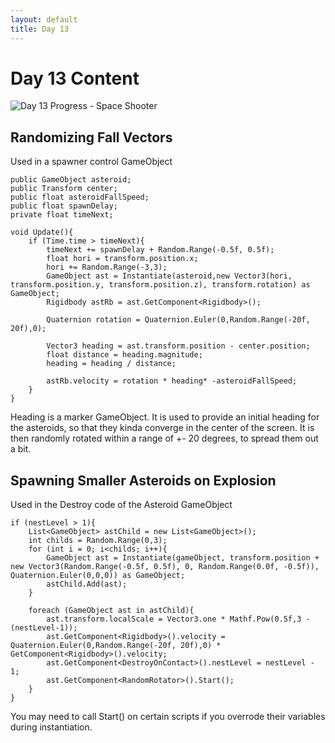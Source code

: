 ```yaml
---
layout: default
title: Day 13
---
```


# Day 13 Content

![Day 13 Progress - Space Shooter](/30days-unity2d/images/Day13_1.gif)

## Randomizing Fall Vectors

Used in a spawner control GameObject
```
public GameObject asteroid;
public Transform center;
public float asteroidFallSpeed;
public float spawnDelay;
private float timeNext;

void Update(){
    if (Time.time > timeNext){
        timeNext += spawnDelay + Random.Range(-0.5f, 0.5f);
        float hori = transform.position.x;
        hori += Random.Range(-3,3);
        GameObject ast = Instantiate(asteroid,new Vector3(hori, transform.position.y, transform.position.z), transform.rotation) as GameObject;
        Rigidbody astRb = ast.GetComponent<Rigidbody>();
        
        Quaternion rotation = Quaternion.Euler(0,Random.Range(-20f, 20f),0);

        Vector3 heading = ast.transform.position - center.position;
        float distance = heading.magnitude;
        heading = heading / distance;

        astRb.velocity = rotation * heading* -asteroidFallSpeed;
    }
}
```

Heading is a marker GameObject. It is used to provide an initial heading for the asteroids, so that they kinda converge in the center of the screen. It is then randomly rotated within a range of +- 20 degrees, to spread them out a bit.

## Spawning Smaller Asteroids on Explosion

Used in the Destroy code of the Asteroid GameObject
```
if (nestLevel > 1){
    List<GameObject> astChild = new List<GameObject>();
    int childs = Random.Range(0,3);
    for (int i = 0; i<childs; i++){
        GameObject ast = Instantiate(gameObject, transform.position + new Vector3(Random.Range(-0.5f, 0.5f), 0, Random.Range(0.0f, -0.5f)), Quaternion.Euler(0,0,0)) as GameObject;
        astChild.Add(ast);
    }

    foreach (GameObject ast in astChild){
        ast.transform.localScale = Vector3.one * Mathf.Pow(0.5f,3 - (nestLevel-1));
        ast.GetComponent<Rigidbody>().velocity = Quaternion.Euler(0,Random.Range(-20f, 20f),0) * GetComponent<Rigidbody>().velocity;
        ast.GetComponent<DestroyOnContact>().nestLevel = nestLevel - 1;
        ast.GetComponent<RandomRotator>().Start();
    }
}
```

You may need to call Start() on certain scripts if you overrode their variables during instantiation.

